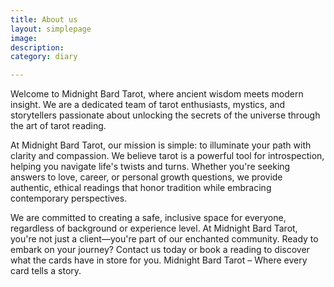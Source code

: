 ```yaml
--- 
title: About us
layout: simplepage
image: 
description:  
category: diary

---
```


Welcome to Midnight Bard Tarot, where ancient wisdom meets modern insight. We are a dedicated team of tarot enthusiasts, mystics, and storytellers passionate about unlocking the secrets of the universe through the art of tarot reading.

At Midnight Bard Tarot, our mission is simple: to illuminate your path with clarity and compassion. We believe tarot is a powerful tool for introspection, helping you navigate life's twists and turns. Whether you're seeking answers to love, career, or personal growth questions, we provide authentic, ethical readings that honor tradition while embracing contemporary perspectives.

We are committed to creating a safe, inclusive space for everyone, regardless of background or experience level. At Midnight Bard Tarot, you're not just a client—you're part of our enchanted community.
Ready to embark on your journey? Contact us today or book a reading to discover what the cards have in store for you.
Midnight Bard Tarot – Where every card tells a story.